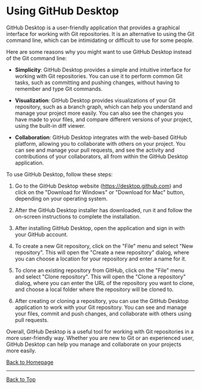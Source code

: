 # Using GitHub Desktop

GitHub Desktop is a user-friendly application that provides a graphical interface for working with Git repositories. It is an alternative to using the Git command line, which can be intimidating or difficult to use for some people.

Here are some reasons why you might want to use GitHub Desktop instead of the Git command line:

- **Simplicity**: GitHub Desktop provides a simple and intuitive interface for working with Git repositories. You can use it to perform common Git tasks, such as committing and pushing changes, without having to remember and type Git commands.

- **Visualization**: GitHub Desktop provides visualizations of your Git repository, such as a branch graph, which can help you understand and manage your project more easily. You can also see the changes you have made to your files, and compare different versions of your project, using the built-in diff viewer.

- **Collaboration**: GitHub Desktop integrates with the web-based GitHub platform, allowing you to collaborate with others on your project. You can see and manage your pull requests, and see the activity and contributions of your collaborators, all from within the GitHub Desktop application.

To use GitHub Desktop, follow these steps:

1. Go to the GitHub Desktop website (https://desktop.github.com) and click on the "Download for Windows" or "Download for Mac" button, depending on your operating system.

2. After the GitHub Desktop installer has downloaded, run it and follow the on-screen instructions to complete the installation.

3. After installing GitHub Desktop, open the application and sign in with your GitHub account.

4. To create a new Git repository, click on the "File" menu and select "New repository". This will open the "Create a new repository" dialog, where you can choose a location for your repository and enter a name for it.

5. To clone an existing repository from GitHub, click on the "File" menu and select "Clone repository". This will open the "Clone a repository" dialog, where you can enter the URL of the repository you want to clone, and choose a local folder where the repository will be cloned to.

6. After creating or cloning a repository, you can use the GitHub Desktop application to work with your Git repository. You can see and manage your files, commit and push changes, and collaborate with others using pull requests.

Overall, GitHub Desktop is a useful tool for working with Git repositories in a more user-friendly way. Whether you are new to Git or an experienced user, GitHub Desktop can help you manage and collaborate on your projects more easily.


[Back to Homepage](/README.md)

---

[Back to Top](/pages/githubdesktop.md)
